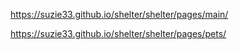https://suzie33.github.io/shelter/shelter/pages/main/

https://suzie33.github.io/shelter/shelter/pages/pets/
